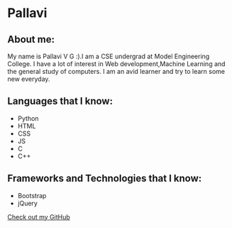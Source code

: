 # Pallavi

## About me:

My name is Pallavi V G :).I am a CSE undergrad at Model Engineering College.
I have a lot of interest in Web development,Machine Learning and the general study of computers. I am an avid learner and try to learn some new everyday.


## Languages that I know:

- Python
- HTML
- CSS
- JS
- C
- C++

## Frameworks and Technologies that I know:

- Bootstrap
- jQuery

 [Check out my GitHub](https://github.com/pallavigopi)


